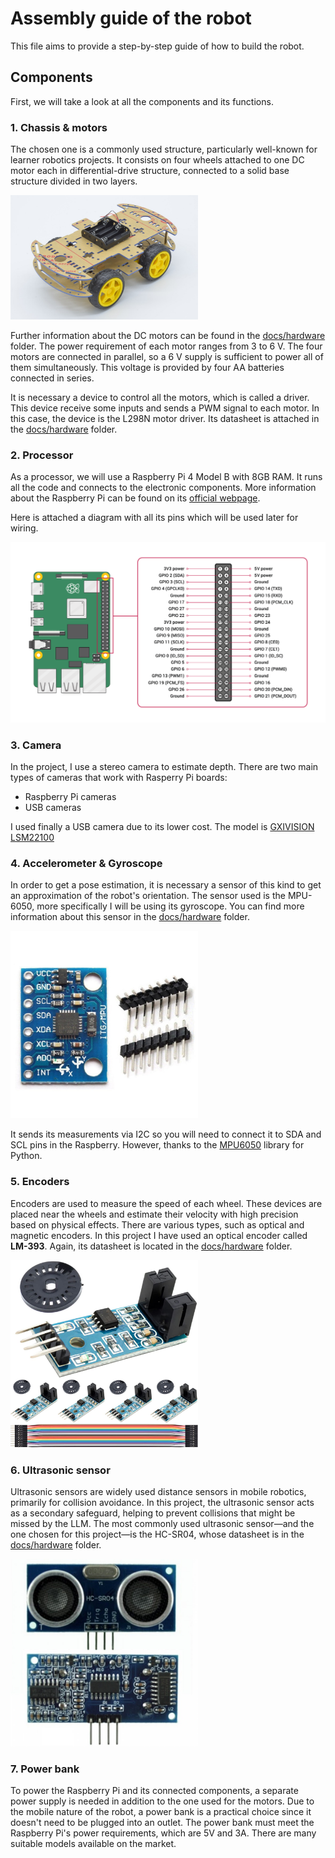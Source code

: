 # Assembly guide of the robot
This file aims to provide a step-by-step guide of how to build the robot.

## Components
First, we will take a look at all the components and its functions.

### 1. Chassis & motors
The chosen one is a commonly used structure, particularly well-known for learner robotics projects. It consists on four wheels attached to one DC motor each in differential-drive structure, connected to a solid base structure divided in two layers.

<img src="Files/chassis.jpg" alt="Chassis" width="300">

Further information about the DC motors can be found in the [docs/hardware](docs/hardware/) folder.
The power requirement of each motor ranges from 3 to 6 V. The four motors are connected in parallel, so a 6 V supply is sufficient to power all of them simultaneously. This voltage is provided by four AA batteries connected in series.

It is necessary a device to control all the motors, which is called a driver. This device receive some inputs and sends a PWM signal to each motor. In this case, the device is the L298N motor driver. Its datasheet is attached in the [docs/hardware](docs/hardware/) folder.

### 2. Processor
As a processor, we will use a Raspberry Pi 4 Model B with 8GB RAM.  It runs all the code and connects to the electronic components. More information about the Raspberry Pi can be found on its [official webpage](https://www.raspberrypi.com/products/raspberry-pi-4-model-b/).

Here is attached a diagram with all its pins which will be used later for wiring.

<img src="Files/Raspi-Pinout.png" alt="Raspi" width="800">

### 3. Camera
In the project, I use a stereo camera to estimate depth. There are two main types of cameras that work with Rasperry Pi boards:
- Raspberry Pi cameras
- USB cameras

I used finally a USB camera due to its lower cost. The model is [GXIVISION LSM22100](https://www.ebay.es/itm/355022303029)

### 4. Accelerometer & Gyroscope
In order to get a pose estimation, it is necessary a sensor of this kind to get an approximation of the robot's orientation. The sensor used is the MPU-6050, more specifically I will be using its gyroscope. You can find more information about this sensor in the [docs/hardware](docs/hardware/) folder.

<img src="Files/mpu6050.jpg" alt="MPU6050" width="300">

It sends its measurements via I2C so you will need to connect it to SDA and SCL pins in the Raspberry. However, thanks to the [MPU6050](https://pypi.org/project/mpu6050/) library for Python.

### 5. Encoders
Encoders are used to measure the speed of each wheel. These devices are placed near the wheels and estimate their velocity with high precision based on physical effects. There are various types, such as optical and magnetic encoders. In this project I have used an optical encoder called **LM-393**. Again, its datasheet is located in the [docs/hardware](docs/hardware/) folder. 

<img src="Files/lm393.jpg" alt="LM-393" width="300">

### 6. Ultrasonic sensor
Ultrasonic sensors are widely used distance sensors in mobile robotics, primarily for collision avoidance. In this project, the ultrasonic sensor acts as a secondary safeguard, helping to prevent collisions that might be missed by the LLM. The most commonly used ultrasonic sensor—and the one chosen for this project—is the HC-SR04, whose datasheet is in the [docs/hardware](docs/hardware/) folder. 

<img src="Files/hcsr04.jpg" alt="HC-SR04" width="300">

### 7. Power bank
To power the Raspberry Pi and its connected components, a separate power supply is needed in addition to the one used for the motors. Due to the mobile nature of the robot, a power bank is a practical choice since it doesn't need to be plugged into an outlet. The power bank must meet the Raspberry Pi's power requirements, which are 5V and 3A. There are many suitable models available on the market. 





